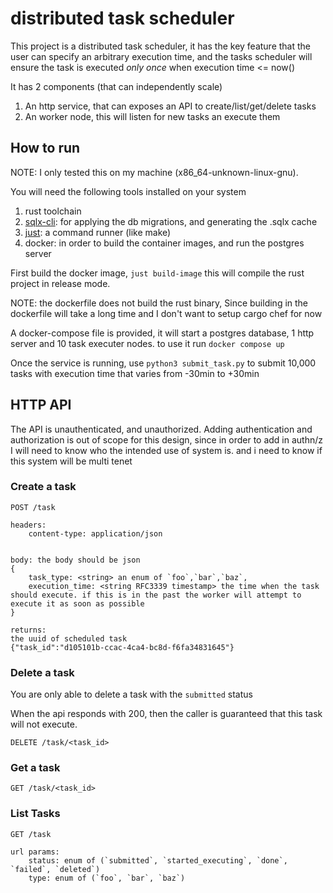 # distributed task scheduler
This project is a distributed task scheduler, it has the key feature that the user can specify an arbitrary execution time, and the tasks scheduler will ensure the task is executed *only once* when execution time <= now()

It has 2 components (that can independently scale)

1. An http service, that can exposes an API to create/list/get/delete tasks
2. An worker node, this will listen for new tasks an execute them


## How to run
NOTE: I only tested this on my machine (x86_64-unknown-linux-gnu).


You will need the following tools installed on your system

1. rust toolchain
2. [sqlx-cli](https://github.com/launchbadge/sqlx/tree/main/sqlx-cli): for applying the db migrations, and generating the .sqlx cache
3. [just](https://just.systems/man/en/): a command runner (like make)
4. docker: in order to build the container images, and run the postgres server


First build the docker image, `just build-image` this will compile the rust project in release mode.

NOTE: the dockerfile does not build the rust binary, Since building in the dockerfile will take a long time and I don't want to setup cargo chef for now

A docker-compose file is provided, it will start a postgres database, 1 http server and 10 task executer nodes. to use it run `docker compose up`

Once the service is running, use `python3 submit_task.py` to submit 10,000 tasks with execution time that varies from -30min to +30min

## HTTP API
The API is unauthenticated, and unauthorized. Adding authentication and authorization is out of scope for this design, 
since in order to add in authn/z I will need to know who the intended use of system is. and i need to know if this system will be multi tenet

### Create a task

```
POST /task

headers:
    content-type: application/json


body: the body should be json
{
    task_type: <string> an enum of `foo`,`bar`,`baz`,
    execution_time: <string RFC3339 timestamp> the time when the task should execute. if this is in the past the worker will attempt to execute it as soon as possible
}

returns:
the uuid of scheduled task
{"task_id":"d105101b-ccac-4ca4-bc8d-f6fa34831645"}
``` 

### Delete a task
You are only able to delete a task with the `submitted` status

When the api responds with 200, then the caller is guaranteed that this task will not execute.
```
DELETE /task/<task_id>
```

### Get a task

```
GET /task/<task_id>
```

### List Tasks
```
GET /task

url params:
    status: enum of (`submitted`, `started_executing`, `done`, `failed`, `deleted`)
    type: enum of (`foo`, `bar`, `baz`)
```
